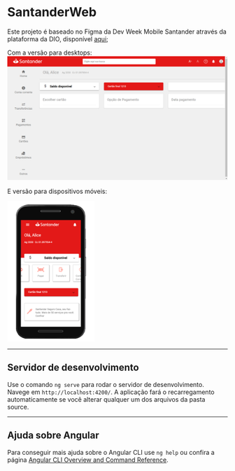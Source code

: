 # SantanderWeb

Este projeto é baseado no Figma da Dev Week Mobile Santander através da plataforma da DIO, disponível [aqui](https://www.figma.com/file/0ZsjwjsYlYd3timxqMWlbj/SANTANDER---Projeto-Web%2FMobile?type=design&node-id=2-92&mode=design&t=Ds3mrGBtUKPbN7Rq-0);

Com a versão para desktops:
![Banner](./src/assets/banner.png)

E versão para dispositivos móveis:

<img src="./src/assets/banner_mobile.png" alt="Mobile banner" style="width:200px;"/>

---

## Servidor de desenvolvimento

Use o comando `ng serve` para rodar o servidor de desenvolvimento. Navege em `http://localhost:4200/`. A aplicação fará o recarregamento automaticamente se você alterar qualquer um dos arquivos da pasta source.

---

## Ajuda sobre Angular

Para conseguir mais ajuda sobre o Angular CLI use `ng help` ou confira a página [Angular CLI Overview and Command Reference](https://angular.io/cli).
